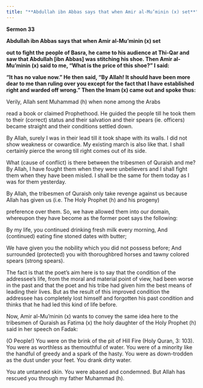```yaml
---
title: "**Abdullah ibn Abbas says that when Amir al-Mu’minin (x) set**" 
---
```

**Sermon 33**

**Abdullah ibn Abbas says that when Amir al\-Mu’minin \(x\) set**

**out to fight the people of Basra, he came to his audience at Thi\-Qar and saw that Abdullah \[ibn Abbas\] was stitching his shoe\. Then Amir al\-Mu’minin \(x\) said to me, “What is the price of this shoe?” I said:**

**“It has no value now\.” He then said, “By Allah\! It should have been more dear to me than ruling over you except for the fact that I have established right and warded off wrong\.” Then the Imam \(x\) came out and spoke thus:**

<a id="page411"></a>Verily, Allah sent Muhammad \(h\) when none among the Arabs

read a book or claimed Prophethood\. He guided the people till he took them to their \(correct\) status and their salvation and their spears \(ie\. officers\) became straight and their conditions settled down\.

By Allah, surely I was in their lead till it took shape with its walls\. I did not show weakness or cowardice\. My existing march is also like that\. I shall certainly pierce the wrong till right comes out of its side\.

What \(cause of conflict\) is there between the tribesmen of Quraish and me? By Allah, I have fought them when they were unbelievers and I shall fight them when they have been misled\. I shall be the same for them today as I was for them yesterday\.

By Allah, the tribesmen of Quraish only take revenge against us because Allah has given us \(i\.e\. The Holy Prophet \(h\) and his progeny\)

preference over them\. So, we have allowed them into our domain, whereupon they have become as the former poet says the following:

By my life, you continued drinking fresh milk every morning, And \(continued\) eating fine stoned dates with butter;

We have given you the nobility which you did not possess before; And surrounded \(protected\) you with thoroughbred horses and tawny colored spears \(strong spears\)\.

The fact is that the poet’s aim here is to say that the condition of the addressee’s life, from the moral and material point of view, had been worse in the past and that the poet and his tribe had given him the best means of leading their lives\. But as the result of this improved condition the addressee has completely lost himself and forgotten his past condition and thinks that he had led this kind of life before\.

Now, Amir al\-Mu’minin \(x\) wants to convey the same idea here to the tribesmen of Quraish as Fatima \(x\) the holy daughter of the Holy Prophet \(h\) said in her speech on Fadak:

\(O People\!\) You were on the brink of the pit of Hill Fire \(Holy Quran, 3: 103\)\. You were as worthless as themouthful of water\. You were of a minority like the handful of greedy and a spark of the hasty\. You were as down\-trodden as the dust under your feet\. You drank dirty water\.

<a id="page412"></a>You ate untanned skin\. You were abased and condemned\. But Allah has rescued you through my father Muhammad \(h\)\.

